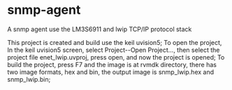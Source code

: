 # snmp-agent
A snmp agent use the LM3S6911 and lwip TCP/IP protocol stack

This project is created and build use the keil uvision5;
To open the project, In the keil uvision5 screen, select Project--Open Project..., then select the project file enet_lwip.uvproj,
press open, and now the project is opened;
To build the project, press F7 and the image is at rvmdk directory, there has two image formats, hex and bin, the output image is 
snmp_lwip.hex and snmp_lwip.bin;
